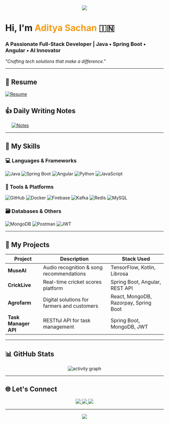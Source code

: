 
<body>
<div align="center">
    <img src="https://capsule-render.vercel.app/api?type=waving&color=gradient&height=120&section=header&text=Aditya%20Sachan&fontSize=30&fontColor=ffffff&animation=twinkling" />
</div>
    <h1>Hi, I'm <span style="color:#f39c12; font-weight: bold;">Aditya Sachan</span> 🇮🇳</h1>
    <h3>A Passionate Full-Stack Developer | Java • Spring Boot • Angular • AI Innovator</h3>
    <p><em>"Crafting tech solutions that make a difference."</em></p>
  </div>

  <hr>

<h2>📄 Resume</h2>
<div class="resume-button" style="display: inline-block; margin-right: 20px;">
  <a href="https://drive.google.com/file/d/1J5cAP8BXB754_pfhR5VGp2jUs1x60KmJ/view?usp=drive_link" target="_blank">
    <img src="https://img.shields.io/badge/Download-Resume-blue?style=for-the-badge&logo=google-drive" alt="Resume" />
  </a>
</div>

<h2>👍 Daily Writing Notes</h2>
<div class="writing-notes" style="display: inline-block;">

<div class="notes-button" style="display: inline-block; margin-left: 20px;">
  <a href="https://medium.com/@sachanaditya" target="_blank">
    <img src="https://img.shields.io/badge/Write-Notes-green?style=for-the-badge&logo=medium" alt="Notes" />
  </a>
</div>


  <hr>


  <h2>🚀 My Skills</h2>
  <h3>💻 Languages & Frameworks</h3>
  <div class="tech-stack">
    <img src="https://img.shields.io/badge/Java-%23F7DF1E.svg?logo=java&logoColor=white&style=for-the-badge" alt="Java" />
    <img src="https://img.shields.io/badge/Spring_Boot-%2300B140.svg?logo=springboot&logoColor=white&style=for-the-badge" alt="Spring Boot" />
    <img src="https://img.shields.io/badge/Angular-%23E23237.svg?logo=angular&logoColor=white&style=for-the-badge" alt="Angular" />
    <img src="https://img.shields.io/badge/Python-%233776AB.svg?logo=python&logoColor=white&style=for-the-badge" alt="Python" />
    <img src="https://img.shields.io/badge/JavaScript-%23F7DF1E.svg?logo=javascript&logoColor=white&style=for-the-badge" alt="JavaScript" />
  </div>

  <h3>🧰 Tools & Platforms</h3>
  <div class="tech-stack">
    <img src="https://img.shields.io/badge/GitHub-%23121011.svg?logo=github&logoColor=white&style=for-the-badge" alt="GitHub" />
    <img src="https://img.shields.io/badge/Docker-%232496ED.svg?logo=docker&logoColor=white&style=for-the-badge" alt="Docker" />
    <img src="https://img.shields.io/badge/Firebase-%23FFCB2F.svg?logo=firebase&logoColor=white&style=for-the-badge" alt="Firebase" />
    <img src="https://img.shields.io/badge/Kafka-%23B7B7B7.svg?logo=apachekafka&logoColor=white&style=for-the-badge" alt="Kafka" />
    <img src="https://img.shields.io/badge/Redis-%23DC382D.svg?logo=redis&logoColor=white&style=for-the-badge" alt="Redis" />
    <img src="https://img.shields.io/badge/MySQL-%2300f.svg?logo=mysql&logoColor=white&style=for-the-badge" alt="MySQL" />
  </div>

  <h3>🗃️ Databases & Others</h3>
  <div class="tech-stack">
    <img src="https://img.shields.io/badge/MongoDB-%2347A248.svg?logo=mongodb&logoColor=white&style=for-the-badge" alt="MongoDB" />
    <img src="https://img.shields.io/badge/Postman-%23FF6C37.svg?logo=postman&logoColor=white&style=for-the-badge" alt="Postman" />
    <img src="https://img.shields.io/badge/JWT-%23F5A623.svg?logo=json-web-tokens&logoColor=white&style=for-the-badge" alt="JWT" />
  </div>



  <hr>

  <h2>🌟 My Projects</h2>
  <table class="project-table">
    <thead>
      <tr>
        <th>Project</th>
        <th>Description</th>
        <th>Stack Used</th>
      </tr>
    </thead>
    <tbody>
      <tr>
        <td><strong>MuseAI</strong></td>
        <td>Audio recognition & song recommendations</td>
        <td>TensorFlow, Kotlin, Librosa</td>
      </tr>
      <tr>
        <td><strong>CrickLive</strong></td>
        <td>Real-time cricket scores platform</td>
        <td>Spring Boot, Angular, REST API</td>
      </tr>
      <tr>
        <td><strong>Agrofarm</strong></td>
        <td>Digital solutions for farmers and customers</td>
        <td>React, MongoDB, Razorpay, Spring Boot</td>
      </tr>
      <tr>
        <td><strong>Task Manager API</strong></td>
        <td>RESTful API for task management</td>
        <td>Spring Boot, MongoDB, JWT</td>
      </tr>
    </tbody>
  </table>

  <hr>

  <h2>📊 GitHub Stats</h2>
  <div align="center">
    <img src="https://github-readme-activity-graph.vercel.app/graph?username=Sachan-aditya&theme=react-dark&area=true" alt="activity graph" />
  </div>

  <hr>

  <h2>🌐 Let's Connect</h2>
  <div align="center">
    <a href="https://www.linkedin.com/in/aditya0024/" target="_blank">
      <img src="https://img.shields.io/badge/LinkedIn-blue?logo=linkedin&style=for-the-badge" />
    </a>
    <a href="https://github.com/Sachan-aditya" target="_blank">
      <img src="https://img.shields.io/badge/GitHub-black?logo=github&style=for-the-badge" />
    </a>
    <a href="mailto:sachanaditya207@gmail.com">
      <img src="https://img.shields.io/badge/Gmail-red?logo=gmail&style=for-the-badge" />
    </a>
  </div>

  <hr>
<div align="center">
  <img src="https://capsule-render.vercel.app/api?type=waving&color=gradient&height=120&section=footer&animation=fadeIn&gradientColor=purpleToPink" />
</div>

</body>
</html>
